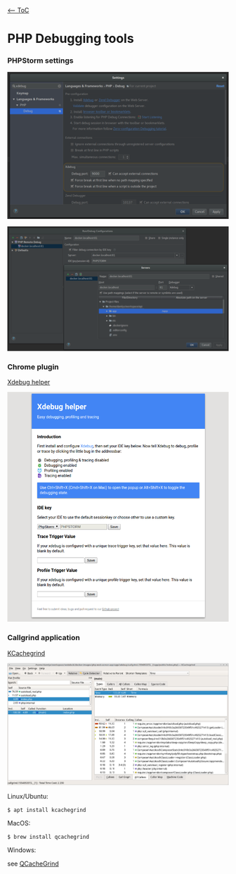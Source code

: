 [<-- ToC](../README.md#table-of-contents)

# PHP Debugging tools

### PHPStorm settings

![PHPStorm Xdebug port config](assets/phpstorm-xdebug-port-config.png)

![PHPStorm Xdebug run config](assets/phpstorm-xdebug-server-config.png)

### Chrome plugin

[Xdebug helper](https://chrome.google.com/webstore/detail/xdebug-helper/eadndfjplgieldjbigjakmdgkmoaaaoc)

![Chrome Xdebug helper](assets/chrome-xdebug-helper.png)

### Callgrind application

[KCachegrind](https://kcachegrind.github.io/html/Home.html)

![KCachegrind](assets/kcachegrind.png)

Linux/Ubuntu:

```
$ apt install kcachegrind
```

MacOS:

```
$ brew install qcachegrind
```

Windows:

see [QCacheGrind](https://sourceforge.net/projects/qcachegrindwin/)
